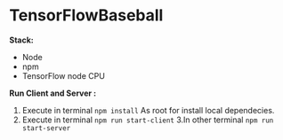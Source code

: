 # TensorFlowBaseball

**Stack:**
- Node
- npm
- TensorFlow node CPU


**Run Client and Server :**

1. Execute in terminal `npm install` As root for install local dependecies.
2. Execute in terminal `npm run start-client` 
3.In other terminal `npm run start-server` 
